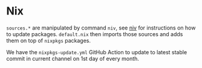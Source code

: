 # Nix

`sources.*` are manipulated by command `niv`, see
[niv](https://github.com/nmattia/niv#commands) for instructions on how to update
packages. `default.nix` then imports those sources and adds them on top of
`nixpkgs` packages.

We have the `nixpkgs-update.yml` GitHub Action to update to latest stable commit
in current channel on 1st day of every month.
